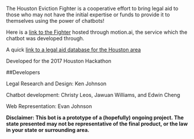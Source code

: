 The Houston Eviction Fighter is a cooperative effort to bring legal aid to those who may not have the initial expertise or funds to provide it to themselves using the power of chatbots!

Here is a [link to the Fighter](https://api.motion.ai/webchat/57055?color=62a8ea&sendBtn=SEND&inputBox=Type%20something...&token=34048e3f5674672a8587511dec14abf9) hosted through motion.ai, the service which the chatbot was developed through.

A quick [link to a legal aid database for the Houston area](https://www.justia.com/lawyers/texas/harris-county/legal-aid-and-pro-bono-services)

Developed for the 2017 Houston Hackathon

##Developers

Legal Research and Design: Ken Johnson

Chatbot development: Christy Leos, Jawuan Williams, and Edwin Cheng

Web Representation: Evan Johnson

**Disclaimer: This bot is a prototype of a (hopefully) ongoing project. The state presented may not be representative of the final product, or the law in your state or surrounding area.**



